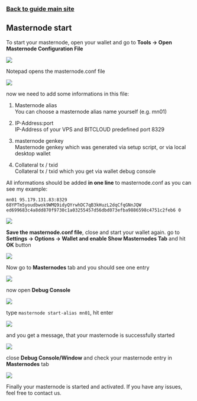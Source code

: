 ### **[Back to guide main site](readme.md)**

## Masternode start

To start your masternode, open your wallet and go to **Tools -> Open Masternode Configuration File**

<img src="https://node-support.network/coins/bitcloud/7_masternode_start/1.png?">

Notepad opens the masternode.conf file

<img src="https://node-support.network/coins/bitcloud/7_masternode_start/2.png?">

now we need to add some informations in this file:
1. Masternode alias\
    You can choose a masternode alias name yourself (e.g. mn01)
    
2. IP-Address:port\
    IP-Address of your VPS and BITCLOUD predefined port 8329

3. masternode genkey\
    Masternode genkey which was generated via setup script, or via local desktop wallet

4. Collateral tx / txid\
    Collateral tx / txid which you get via wallet debug console

All informations should be added **in one line** to masternode.conf as you can see my example:

`mn01 95.179.131.83:8329 68YPTm5youdbwok9WMQ9idyQYrwhDC7qB3kHuzL2dqCfqGNnJQW ed699683c4a8dd870f9730c1a03255457d56dbd073efba9886598c4751c2feb6 0`

<img src="https://node-support.network/coins/bitcloud/7_masternode_start/3.png?">

**Save the masternode.conf file**, close and start your wallet again. go to **Settings -> Options -> Wallet and enable Show Masternodes Tab** and hit **OK** button

<img src="https://node-support.network/coins/bitcloud/7_masternode_start/4.png?">

Now go to **Masternodes** tab and you should see one entry

<img src="https://node-support.network/coins/bitcloud/7_masternode_start/5.png?">

now open **Debug Console**

<img src="https://node-support.network/coins/bitcloud/7_masternode_start/6.png?">

type `masternode start-alias mn01`, hit enter

<img src="https://node-support.network/coins/bitcloud/7_masternode_start/7.png?">

and you get a message, that your masternode is successfully started

<img src="https://node-support.network/coins/bitcloud/7_masternode_start/8.png?">

close **Debug Console/Window** and check your masternode entry in **Masternodes** tab

<img src="https://node-support.network/coins/bitcloud/7_masternode_start/9.png?">

Finally your masternode is started and activated. If you have any issues, feel free to contact us.

